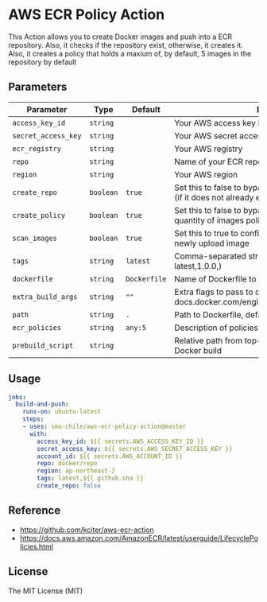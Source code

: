 # AWS ECR Policy Action

This Action allows you to create Docker images and push into a ECR repository. Also, it checks if the repository exist, otherwise, it creates it. Also, it creates a policy that holds a maxium of, by default, 5 images in the repository by default

## Parameters
| Parameter | Type | Default | Description |
|-----------|------|---------|-------------|
| `access_key_id` | `string` | | Your AWS access key id |
| `secret_access_key` | `string` | | Your AWS secret access key |
| `ecr_registry` | `string` | | Your AWS registry |
| `repo` | `string` | | Name of your ECR repository |
| `region` | `string` | | Your AWS region |
| `create_repo` | `boolean` | `true` | Set this to false to bypass the creation of the repository (if it does not already exist) |
| `create_policy` | `boolean` | `true` | Set this to false to bypass the creation of the maximum quantity of images policy (if it does not already exist) |
| `scan_images` | `boolean` | `true` | Set this to true to configure the repository to scan the newly upload image |
| `tags` | `string` | `latest` | Comma-separated string of ECR image tags (ex latest,1.0.0,) |
| `dockerfile` | `string` | `Dockerfile` | Name of Dockerfile to use |
| `extra_build_args` | `string` | `""` | Extra flags to pass to docker build (see docs.docker.com/engine/reference/commandline/build) |
| `path` | `string` | `.` | Path to Dockerfile, defaults to the working directory |
| `ecr_policies` | `string` | `any:5` | Description of policies in a form <tag>:<number of images to keep><space><tag>:<number of images to keep>|
| `prebuild_script` | `string` | | Relative path from top-level to script to run before Docker build |

## Usage
```yaml
jobs:
  build-and-push:
    runs-on: ubuntu-latest
    steps:
    - uses: smu-chile/aws-ecr-policy-action@master
      with:
        access_key_id: ${{ secrets.AWS_ACCESS_KEY_ID }}
        secret_access_key: ${{ secrets.AWS_SECRET_ACCESS_KEY }}
        account_id: ${{ secrets.AWS_ACCOUNT_ID }}
        repo: docker/repo
        region: ap-northeast-2
        tags: latest,${{ github.sha }}
        create_repo: false
```

## Reference
* https://github.com/kciter/aws-ecr-action
* https://docs.aws.amazon.com/AmazonECR/latest/userguide/LifecyclePolicies.html

## License
The MIT License (MIT)
